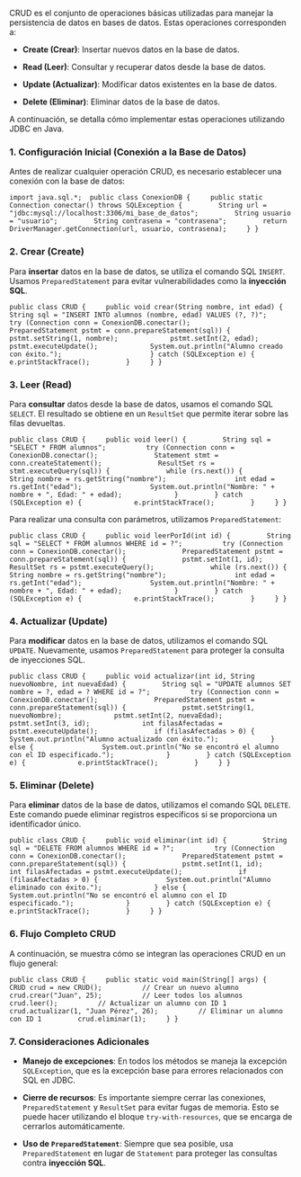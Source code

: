 CRUD es el conjunto de operaciones básicas utilizadas para manejar la persistencia de datos en bases de datos. Estas operaciones corresponden a:

- **Create (Crear)**: Insertar nuevos datos en la base de datos.
    
- **Read (Leer)**: Consultar y recuperar datos desde la base de datos.
    
- **Update (Actualizar)**: Modificar datos existentes en la base de datos.
    
- **Delete (Eliminar)**: Eliminar datos de la base de datos.
    

A continuación, se detalla cómo implementar estas operaciones utilizando JDBC en Java.

### **1. Configuración Inicial (Conexión a la Base de Datos)**

Antes de realizar cualquier operación CRUD, es necesario establecer una conexión con la base de datos:


`import java.sql.*;  public class ConexionDB {     public static Connection conectar() throws SQLException {         String url = "jdbc:mysql://localhost:3306/mi_base_de_datos";         String usuario = "usuario";         String contrasena = "contrasena";         return DriverManager.getConnection(url, usuario, contrasena);     } }`

### **2. Crear (Create)**

Para **insertar** datos en la base de datos, se utiliza el comando SQL `INSERT`. Usamos `PreparedStatement` para evitar vulnerabilidades como la **inyección SQL**.

`public class CRUD {     public void crear(String nombre, int edad) {         String sql = "INSERT INTO alumnos (nombre, edad) VALUES (?, ?)";          try (Connection conn = ConexionDB.conectar();              PreparedStatement pstmt = conn.prepareStatement(sql)) {                          pstmt.setString(1, nombre);             pstmt.setInt(2, edad);             pstmt.executeUpdate();             System.out.println("Alumno creado con éxito.");                      } catch (SQLException e) {             e.printStackTrace();         }     } }`

### **3. Leer (Read)**

Para **consultar** datos desde la base de datos, usamos el comando SQL `SELECT`. El resultado se obtiene en un `ResultSet` que permite iterar sobre las filas devueltas.

`public class CRUD {     public void leer() {         String sql = "SELECT * FROM alumnos";          try (Connection conn = ConexionDB.conectar();              Statement stmt = conn.createStatement();              ResultSet rs = stmt.executeQuery(sql)) {              while (rs.next()) {                 String nombre = rs.getString("nombre");                 int edad = rs.getInt("edad");                 System.out.println("Nombre: " + nombre + ", Edad: " + edad);             }         } catch (SQLException e) {             e.printStackTrace();         }     } }`

Para realizar una consulta con parámetros, utilizamos `PreparedStatement`:

`public class CRUD {     public void leerPorId(int id) {         String sql = "SELECT * FROM alumnos WHERE id = ?";          try (Connection conn = ConexionDB.conectar();              PreparedStatement pstmt = conn.prepareStatement(sql)) {              pstmt.setInt(1, id);             ResultSet rs = pstmt.executeQuery();              while (rs.next()) {                 String nombre = rs.getString("nombre");                 int edad = rs.getInt("edad");                 System.out.println("Nombre: " + nombre + ", Edad: " + edad);             }         } catch (SQLException e) {             e.printStackTrace();         }     } }`

### **4. Actualizar (Update)**

Para **modificar** datos en la base de datos, utilizamos el comando SQL `UPDATE`. Nuevamente, usamos `PreparedStatement` para proteger la consulta de inyecciones SQL.

`public class CRUD {     public void actualizar(int id, String nuevoNombre, int nuevaEdad) {         String sql = "UPDATE alumnos SET nombre = ?, edad = ? WHERE id = ?";          try (Connection conn = ConexionDB.conectar();              PreparedStatement pstmt = conn.prepareStatement(sql)) {              pstmt.setString(1, nuevoNombre);             pstmt.setInt(2, nuevaEdad);             pstmt.setInt(3, id);             int filasAfectadas = pstmt.executeUpdate();              if (filasAfectadas > 0) {                 System.out.println("Alumno actualizado con éxito.");             } else {                 System.out.println("No se encontró el alumno con el ID especificado.");             }         } catch (SQLException e) {             e.printStackTrace();         }     } }`

### **5. Eliminar (Delete)**

Para **eliminar** datos de la base de datos, utilizamos el comando SQL `DELETE`. Este comando puede eliminar registros específicos si se proporciona un identificador único.


`public class CRUD {     public void eliminar(int id) {         String sql = "DELETE FROM alumnos WHERE id = ?";          try (Connection conn = ConexionDB.conectar();              PreparedStatement pstmt = conn.prepareStatement(sql)) {              pstmt.setInt(1, id);             int filasAfectadas = pstmt.executeUpdate();              if (filasAfectadas > 0) {                 System.out.println("Alumno eliminado con éxito.");             } else {                 System.out.println("No se encontró el alumno con el ID especificado.");             }         } catch (SQLException e) {             e.printStackTrace();         }     } }`

### **6. Flujo Completo CRUD**

A continuación, se muestra cómo se integran las operaciones CRUD en un flujo general:

`public class CRUD {     public static void main(String[] args) {         CRUD crud = new CRUD();          // Crear un nuevo alumno         crud.crear("Juan", 25);          // Leer todos los alumnos         crud.leer();          // Actualizar un alumno con ID 1         crud.actualizar(1, "Juan Pérez", 26);          // Eliminar un alumno con ID 1         crud.eliminar(1);     } }`

### **7. Consideraciones Adicionales**

- **Manejo de excepciones**: En todos los métodos se maneja la excepción `SQLException`, que es la excepción base para errores relacionados con SQL en JDBC.
    
- **Cierre de recursos**: Es importante siempre cerrar las conexiones, `PreparedStatement` y `ResultSet` para evitar fugas de memoria. Esto se puede hacer utilizando el bloque `try-with-resources`, que se encarga de cerrarlos automáticamente.
    
- **Uso de `PreparedStatement`**: Siempre que sea posible, usa `PreparedStatement` en lugar de `Statement` para proteger las consultas contra **inyección SQL**.